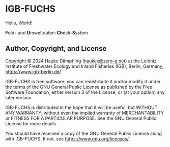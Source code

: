 IGB-FUCHS
=========

Hello, World!

**F**eld- und **U**mweltdaten-**Ch**eck-**S**ystem


Author, Copyright, and License
------------------------------

Copyright © 2024 Hauke Dämpfling (haukex@zero-g.net)
at the Leibniz Institute of Freshwater Ecology and Inland Fisheries (IGB),
Berlin, Germany, <https://www.igb-berlin.de/>

IGB-FUCHS is free software: you can redistribute it and/or modify it under
the terms of the GNU General Public License as published by the Free Software
Foundation, either version 3 of the License, or (at your option) any later version.

IGB-FUCHS is distributed in the hope that it will be useful, but WITHOUT
ANY WARRANTY; without even the implied warranty of MERCHANTABILITY or FITNESS
FOR A PARTICULAR PURPOSE. See the GNU General Public License for more details.

You should have received a copy of the GNU General Public License along with
IGB-FUCHS. If not, see <https://www.gnu.org/licenses/>.